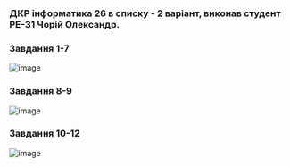 ### ДКР інформатика 26 в списку - 2 варіант, виконав студент РЕ-31 Чорій Олександр.

### Завдання 1-7 
![image](https://github.com/lurbaby/mkr_rtf/assets/120603922/d9f42b50-f6fb-412f-89dd-42f59a81defa)

### Завдання 8-9 
![image](https://github.com/lurbaby/mkr_rtf/assets/120603922/b493ecea-eeba-4b48-9927-90e27f07aa7e)

### Завдання 10-12
![image](https://github.com/lurbaby/mkr_rtf/assets/120603922/ce5ba85d-7b94-4ccd-8450-81d968906e2d)




